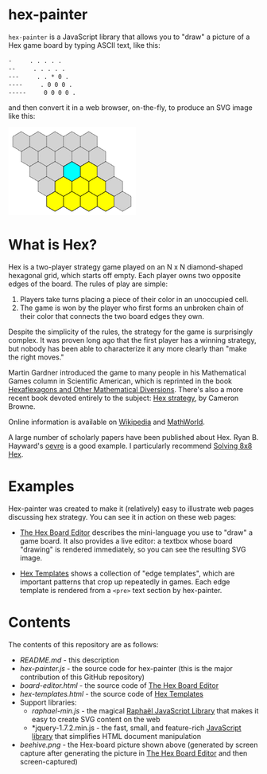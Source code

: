hex-painter
===========

`hex-painter` is a JavaScript library that allows you to "draw" a picture of a
Hex game board by typing ASCII text, like this:

    -     . . . . .
    --     . . . . .
    ---     . . * 0 .
    ----     . 0 0 0 .
    -----     0 0 0 0 .

and then convert it in a web browser, on-the-fly, to produce an SVG image
like this:

![The Beehive Edge Template](beehive.png)


What is Hex?
============

Hex is a two-player strategy game played on an N x N diamond-shaped hexagonal
grid, which starts off empty. Each player owns two opposite edges of the
board.  The rules of play are simple:
1. Players take turns placing a piece of their color in an unoccupied cell.
2. The game is won by the player who first forms an unbroken chain of their
   color that connects the two board edges they own.

Despite the simplicity of the rules, the strategy for the game is surprisingly
complex.  It was proven long ago that the first player has a winning strategy,
but nobody has been able to characterize it any more clearly than "make the
right moves."

Martin Gardner introduced the game to many people in his Mathematical Games
column in Scientific American, which is reprinted in the book
[Hexaflexagons and Other Mathematical Diversions](https://books.google.com/books?id=QpPlxwSa8akC&q=%22The+Game+of+Hex%22#v=snippet&q=%22The%20Game%20of%20Hex%22&f=false).
There's also a more recent book devoted entirely to the subject:
[Hex strategy](http://www.cameronius.com/games/hex/), by Cameron Browne.

Online information is available
on [Wikipedia](https://en.wikipedia.org/wiki/Hex_(board_game))
and [MathWorld](http://mathworld.wolfram.com/GameofHex.html).

A large number of scholarly papers have been published about Hex.  Ryan B.
Hayward's [oevre](http://webdocs.cs.ualberta.ca/~hayward/publications.html) is
a good example. I particularly recommend
[Solving 8x8 Hex](http://webdocs.cs.ualberta.ca/~hayward/papers/solve8.pdf).


Examples
========

Hex-painter was created to make it (relatively) easy to illustrate web
pages discussing hex strategy.  You can see it in action on these web pages:

 * [The Hex Board Editor](http://thomboyer.com/hex-painter/board-editor.html)
   describes the mini-language you use to "draw" a game board.  It also
   provides a live editor: a textbox whose board "drawing" is rendered
   immediately, so you can see the resulting SVG image.

 * [Hex Templates](http://thomboyer.com/hex-painter/hex-templates.html)
   shows a collection of "edge templates", which are important patterns that
   crop up repeatedly in games. Each edge template is rendered from a `<pre>`
   text section by hex-painter.


Contents
========

The contents of this repository are as follows:

  * *README.md* - this description
  * *hex-painter.js* - the source code for hex-painter (this is the
    major contribution of this GitHub repository)
  * *board-editor.html* - the source code of 
    [The Hex Board Editor](http://thomboyer.com/hex-painter/board-editor.html)
  * *hex-templates.html* - the source code of 
    [Hex Templates](http://thomboyer.com/hex-painter/hex-templates.html)
  * Support libraries:
      * *raphael-min.js* - the magical [Raphaël JavaScript
        Library](http://dmitrybaranovskiy.github.io/raphael/) that makes it easy
        to create SVG content on the web
      * *jquery-1.7.2.min.js - the fast, small, and feature-rich [JavaScript
        library](https://jquery.com/) that simplifies HTML document manipulation
  * *beehive.png* - the Hex-board picture shown above (generated by screen
    capture after generating the picture in
    [The Hex Board Editor](http://thomboyer.com/hex-painter/board-editor.html)
    and then screen-captured)
